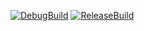 [![DebugBuild](https://github.com/Irufemi/CG3/actions/workflows/DebugBuild.yml/badge.svg)](https://github.com/Irufemi/CG3/actions/workflows/DebugBuild.yml)
[![ReleaseBuild](https://github.com/Irufemi/CG3/actions/workflows/ReleaseBuild.yml/badge.svg)](https://github.com/Irufemi/CG3/actions/workflows/ReleaseBuild.yml)
